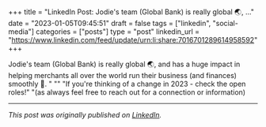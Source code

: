 +++
title = "LinkedIn Post: Jodie's team (Global Bank) is really global 🌏, ..."
date = "2023-01-05T09:45:51"
draft = false
tags = ["linkedin", "social-media"]
categories = ["posts"]
type = "post"
linkedin_url = "https://www.linkedin.com/feed/update/urn:li:share:7016701289614958592"
+++

Jodie's team (Global Bank) is really global 🌏, and has a huge impact in helping merchants all over the world run their business (and finances) smoothly 🏦. "
""
"If you're thinking of a change in 2023 - check the open roles!"
"(as always feel free to reach out for a connection or information)

---

*This post was originally published on [LinkedIn](https://www.linkedin.com/in/adrianmoreno/recent-activity/all/).*